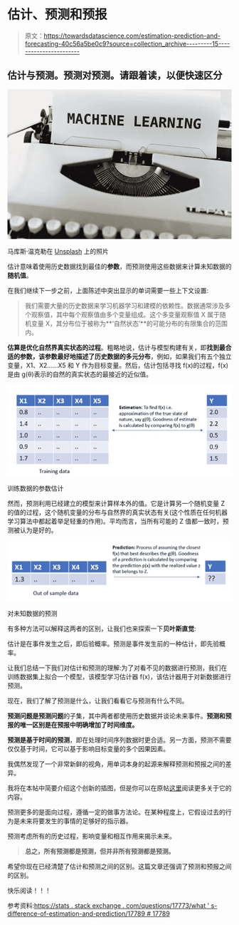 # 估计、预测和预报

> 原文：<https://towardsdatascience.com/estimation-prediction-and-forecasting-40c56a5be0c9?source=collection_archive---------15----------------------->

## 估计与预测。预测对预测。请跟着读，以便快速区分

![](img/bcd85ddcb777ee356b1decac15f606f0.png)

马库斯·温克勒在 [Unsplash](https://unsplash.com/s/photos/future-prediction?utm_source=unsplash&utm_medium=referral&utm_content=creditCopyText) 上的照片

估计意味着使用历史数据找到最佳的**参数**，而预测使用这些数据来计算未知数据的**随机值**。

在我们继续下一步之前，上面陈述中突出显示的单词需要一些上下文设置:

> 我们需要大量的历史数据来学习机器学习和建模的依赖性。数据通常涉及多个观察值，其中每个观察值由多个变量组成。这个多变量观察值 X 属于随机变量 X，其分布位于被称为**‘自然状态’**的可能分布的有限集合的范围内。

**估算是优化自然界真实状态的过程**。粗略地说，估计与模型构建有关，即**找到最合适的参数，该参数最好地描述了历史数据的多元分布**，例如，如果我们有五个独立变量，X1、X2……X5 和 Y 作为目标变量。然后，估计包括寻找 f(x)的过程，f(x)是由 g(θ)表示的自然的真实状态的最接近的近似值。

![](img/44aaf8f2b8da8e1425139fa52b38aefb.png)

训练数据的参数估计

然而，预测利用已经建立的模型来计算样本外的值。它是计算另一个随机变量 Z 的值的过程，这个随机变量的分布与自然界的真实状态有关(这个性质在任何机器学习算法中都起着举足轻重的作用)。平均而言，当所有可能的 Z 值都一致时，预测被认为是好的。

![](img/be14ed588cbf87a580537074c6d78035.png)

对未知数据的预测

有多种方法可以解释这两者的区别，让我们也来探索一下**贝叶斯直觉**:

估计是在事件发生之后，即后验概率。预测是事件发生前的一种估计，即先验概率。

让我们总结一下我们对估计和预测的理解:为了对看不见的数据进行预测，我们在训练数据集上拟合一个模型，该模型学习估计器 f(x)，该估计器用于对新数据进行预测。

现在，我们了解了预测是什么，让我们看看它与预测有什么不同。

**预测问题是预测问题**的子集，其中两者都使用历史数据并谈论未来事件。**预测和预报的唯一区别是在预报中明确增加了时间维度。**

**预测是基于时间的预测**，即在处理时间序列数据时更合适。另一方面，预测不需要仅仅基于时间，它可以基于影响目标变量的多个因果因素。

我偶然发现了一个非常新鲜的视角，用单词本身的起源来解释预测和预报之间的差异。

我将在本帖中简要介绍这个创新的插图，但是你可以在原帖[这里](https://blueridgeglobal.com/difference-forecasting-predictive-analytics-anyway/)阅读更多关于它的内容。

预测更多的是面向过程，遵循一定的做事方法论。在某种程度上，它假设过去的行为是未来将要发生的事情的足够好的指示器。

预测考虑所有的历史过程，影响变量和相互作用来揭示未来。

> **总之，所有预测都是预测，但并非所有预测都是预测。**

希望你现在已经清楚了估计和预测之间的区别。这篇文章还强调了预测和预报之间的区别。

快乐阅读！！！

参考资料:[https://stats . stack exchange . com/questions/17773/what ' s-difference-of-estimation-and-prediction/17789 # 17789](https://stats.stackexchange.com/questions/17773/what-is-the-difference-between-estimation-and-prediction/17789#17789)